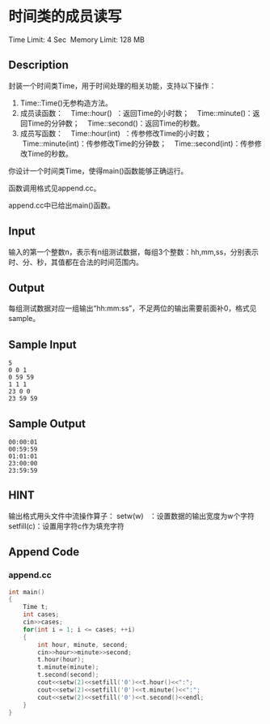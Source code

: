 # 时间类的成员读写
Time Limit: 4 Sec  Memory Limit: 128 MB


## Description
封装一个时间类Time，用于时间处理的相关功能，支持以下操作：

1. Time::Time()无参构造方法。
2. 成员读函数：
   Time::hour()  ：返回Time的小时数；
   Time::minute()：返回Time的分钟数；
   Time::second()：返回Time的秒数。
3. 成员写函数：
   Time::hour(int)  ：传参修改Time的小时数；
   Time::minute(int)：传参修改Time的分钟数；
   Time::second(int)：传参修改Time的秒数。

你设计一个时间类Time，使得main()函数能够正确运行。

函数调用格式见append.cc。

append.cc中已给出main()函数。



## Input
输入的第一个整数n，表示有n组测试数据，每组3个整数：hh,mm,ss，分别表示时、分、秒，其值都在合法的时间范围内。



## Output
每组测试数据对应一组输出“hh:mm:ss”，不足两位的输出需要前面补0，格式见sample。



## Sample Input
```
5
0 0 1
0 59 59
1 1 1
23 0 0
23 59 59
```
## Sample Output
```
00:00:01
00:59:59
01:01:01
23:00:00
23:59:59

```

## HINT
输出格式用头文件<iomanip>中流操作算子：
setw(w)   ：设置数据的输出宽度为w个字符
setfill(c)：设置用字符c作为填充字符


## Append Code
### append.cc
```cpp
int main()
{
    Time t;
    int cases;
    cin>>cases;
    for(int i = 1; i <= cases; ++i)
    {
        int hour, minute, second;
        cin>>hour>>minute>>second;
        t.hour(hour);
        t.minute(minute);
        t.second(second);
        cout<<setw(2)<<setfill('0')<<t.hour()<<":";
        cout<<setw(2)<<setfill('0')<<t.minute()<<":";
        cout<<setw(2)<<setfill('0')<<t.second()<<endl;
    }
}

```
